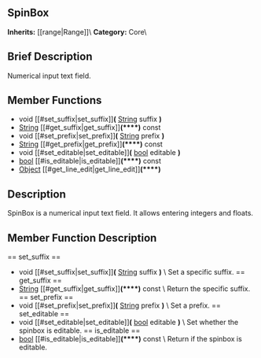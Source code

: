 ##  SpinBox  
**Inherits:** [[range|Range]]\\
**Category:** Core\\
##  Brief Description  
Numerical input text field.
##  Member Functions 
  * void [[#set_suffix|set_suffix]]**(** [String](class_string) suffix **)**
  * [String](class_string) [[#get_suffix|get_suffix]]**(****)** const
  * void [[#set_prefix|set_prefix]]**(** [String](class_string) prefix **)**
  * [String](class_string) [[#get_prefix|get_prefix]]**(****)** const
  * void [[#set_editable|set_editable]]**(** [bool](class_bool) editable **)**
  * [bool](class_bool) [[#is_editable|is_editable]]**(****)** const
  * [Object](class_object) [[#get_line_edit|get_line_edit]]**(****)**
##  Description  
SpinBox is a numerical input text field. It allows entering integers and floats.
##  Member Function Description  
==  set_suffix  ==
  * void [[#set_suffix|set_suffix]]**(** [String](class_string) suffix **)**
\\
Set a specific suffix.
==  get_suffix  ==
  * [String](class_string) [[#get_suffix|get_suffix]]**(****)** const
\\
Return the specific suffix.
==  set_prefix  ==
  * void [[#set_prefix|set_prefix]]**(** [String](class_string) prefix **)**
\\
Set a prefix.
==  set_editable  ==
  * void [[#set_editable|set_editable]]**(** [bool](class_bool) editable **)**
\\
Set whether the spinbox is editable.
==  is_editable  ==
  * [bool](class_bool) [[#is_editable|is_editable]]**(****)** const
\\
Return if the spinbox is editable.
